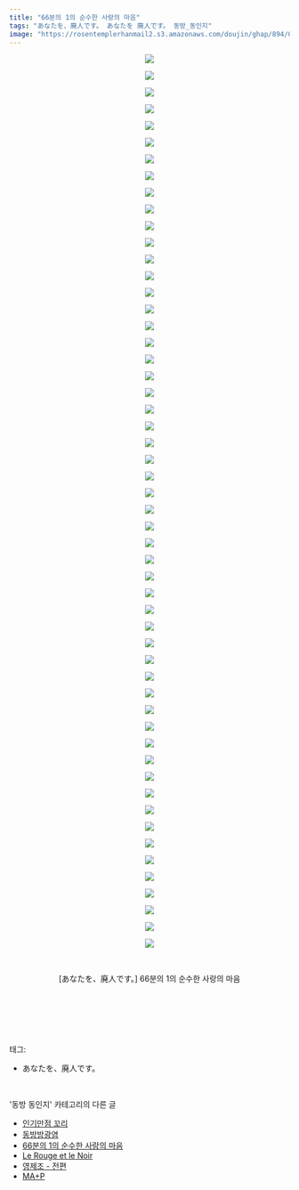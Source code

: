 ```yaml
---
title: "66분의 1의 순수한 사랑의 마음"
tags: "あなたを、廃人です。 あなたを 廃人です。 동방_동인지"
image: "https://rosentemplerhanmail2.s3.amazonaws.com/doujin/ghap/894/001.jpg"
---
```

<div class="article">
<p style="text-align: center; clear: none; float: none;"><img src="{{ site.imgserver12 }}/ghap/894/001.jpg"/></p>
<p style="text-align: center; clear: none; float: none;"><img src="{{ site.imgserver12 }}/ghap/894/002.jpg"/></p>
<p style="text-align: center; clear: none; float: none;"><img src="{{ site.imgserver12 }}/ghap/894/003.jpg"/></p>
<p style="text-align: center; clear: none; float: none;"><img src="{{ site.imgserver12 }}/ghap/894/004.jpg"/></p>
<p style="text-align: center; clear: none; float: none;"><img src="{{ site.imgserver12 }}/ghap/894/005.jpg"/></p>
<p style="text-align: center; clear: none; float: none;"><img src="{{ site.imgserver12 }}/ghap/894/006.jpg"/></p>
<p style="text-align: center; clear: none; float: none;"><img src="{{ site.imgserver12 }}/ghap/894/007.jpg"/></p>
<p style="text-align: center; clear: none; float: none;"><img src="{{ site.imgserver12 }}/ghap/894/008.jpg"/></p>
<p style="text-align: center; clear: none; float: none;"><img src="{{ site.imgserver12 }}/ghap/894/009.jpg"/></p>
<p style="text-align: center; clear: none; float: none;"><img src="{{ site.imgserver12 }}/ghap/894/010.jpg"/></p>
<p style="text-align: center; clear: none; float: none;"><img src="{{ site.imgserver12 }}/ghap/894/011.jpg"/></p>
<p style="text-align: center; clear: none; float: none;"><img src="{{ site.imgserver12 }}/ghap/894/012.jpg"/></p>
<p style="text-align: center; clear: none; float: none;"><img src="{{ site.imgserver12 }}/ghap/894/013.jpg"/></p>
<p style="text-align: center; clear: none; float: none;"><img src="{{ site.imgserver12 }}/ghap/894/014.jpg"/></p>
<p style="text-align: center; clear: none; float: none;"><img src="{{ site.imgserver12 }}/ghap/894/015.jpg"/></p>
<p style="text-align: center; clear: none; float: none;"><img src="{{ site.imgserver12 }}/ghap/894/016.jpg"/></p>
<p style="text-align: center; clear: none; float: none;"><img src="{{ site.imgserver12 }}/ghap/894/017.jpg"/></p>
<p style="text-align: center; clear: none; float: none;"><img src="{{ site.imgserver12 }}/ghap/894/018.jpg"/></p>
<p style="text-align: center; clear: none; float: none;"><img src="{{ site.imgserver12 }}/ghap/894/019.jpg"/></p>
<p style="text-align: center; clear: none; float: none;"><img src="{{ site.imgserver12 }}/ghap/894/020.jpg"/></p>
<p style="text-align: center; clear: none; float: none;"><img src="{{ site.imgserver12 }}/ghap/894/021.jpg"/></p>
<p style="text-align: center; clear: none; float: none;"><img src="{{ site.imgserver12 }}/ghap/894/022.jpg"/></p>
<p style="text-align: center; clear: none; float: none;"><img src="{{ site.imgserver12 }}/ghap/894/023.jpg"/></p>
<p style="text-align: center; clear: none; float: none;"><img src="{{ site.imgserver12 }}/ghap/894/024.jpg"/></p>
<p style="text-align: center; clear: none; float: none;"><img src="{{ site.imgserver12 }}/ghap/894/025.jpg"/></p>
<p style="text-align: center; clear: none; float: none;"><img src="{{ site.imgserver12 }}/ghap/894/026.jpg"/></p>
<p style="text-align: center; clear: none; float: none;"><img src="{{ site.imgserver12 }}/ghap/894/027.jpg"/></p>
<p style="text-align: center; clear: none; float: none;"><img src="{{ site.imgserver12 }}/ghap/894/028.jpg"/></p>
<p style="text-align: center; clear: none; float: none;"><img src="{{ site.imgserver12 }}/ghap/894/029.jpg"/></p>
<p style="text-align: center; clear: none; float: none;"><img src="{{ site.imgserver12 }}/ghap/894/030.jpg"/></p>
<p style="text-align: center; clear: none; float: none;"><img src="{{ site.imgserver12 }}/ghap/894/031.jpg"/></p>
<p style="text-align: center; clear: none; float: none;"><img src="{{ site.imgserver12 }}/ghap/894/032.jpg"/></p>
<p style="text-align: center; clear: none; float: none;"><img src="{{ site.imgserver12 }}/ghap/894/033.jpg"/></p>
<p style="text-align: center; clear: none; float: none;"><img src="{{ site.imgserver12 }}/ghap/894/034.jpg"/></p>
<p style="text-align: center; clear: none; float: none;"><img src="{{ site.imgserver12 }}/ghap/894/035.jpg"/></p>
<p style="text-align: center; clear: none; float: none;"><img src="{{ site.imgserver12 }}/ghap/894/036.jpg"/></p>
<p style="text-align: center; clear: none; float: none;"><img src="{{ site.imgserver12 }}/ghap/894/037.jpg"/></p>
<p style="text-align: center; clear: none; float: none;"><img src="{{ site.imgserver12 }}/ghap/894/038.jpg"/></p>
<p style="text-align: center; clear: none; float: none;"><img src="{{ site.imgserver12 }}/ghap/894/039.jpg"/></p>
<p style="text-align: center; clear: none; float: none;"><img src="{{ site.imgserver12 }}/ghap/894/040.jpg"/></p>
<p style="text-align: center; clear: none; float: none;"><img src="{{ site.imgserver12 }}/ghap/894/041.jpg"/></p>
<p style="text-align: center; clear: none; float: none;"><img src="{{ site.imgserver12 }}/ghap/894/042.jpg"/></p>
<p style="text-align: center; clear: none; float: none;"><img src="{{ site.imgserver12 }}/ghap/894/043.jpg"/></p>
<p style="text-align: center; clear: none; float: none;"><img src="{{ site.imgserver12 }}/ghap/894/044.jpg"/></p>
<p style="text-align: center; clear: none; float: none;"><img src="{{ site.imgserver12 }}/ghap/894/045.jpg"/></p>
<p style="text-align: center; clear: none; float: none;"><img src="{{ site.imgserver12 }}/ghap/894/046.jpg"/></p>
<p style="text-align: center; clear: none; float: none;"><img src="{{ site.imgserver12 }}/ghap/894/047.jpg"/></p>
<p style="text-align: center; clear: none; float: none;"><img src="{{ site.imgserver12 }}/ghap/894/048.jpg"/></p>
<p style="text-align: center; clear: none; float: none;"><img src="{{ site.imgserver12 }}/ghap/894/049.jpg"/></p>
<p style="text-align: center; clear: none; float: none;"><img src="{{ site.imgserver12 }}/ghap/894/050.jpg"/></p>
<p style="text-align: center; clear: none; float: none;"><img src="{{ site.imgserver12 }}/ghap/894/051.jpg"/></p>
<p style="text-align: center; clear: none; float: none;"><img src="{{ site.imgserver12 }}/ghap/894/052.jpg"/></p>
<p style="text-align: center; clear: none; float: none;"><img src="{{ site.imgserver12 }}/ghap/894/053.jpg"/></p>
<p style="text-align: center; clear: none; float: none;"><img src="{{ site.imgserver12 }}/ghap/894/054.jpg"/></p>
<p style="text-align: center; clear: none; float: none;"><br/></p>
<p style="text-align: center; clear: none; float: none;">[あなたを、廃人です。] 66분의 1의 순수한 사랑의 마음</p>
<p style="text-align: center; clear: none; float: none;"><br/></p>
<p><br/></p>
</div><br/>
<div class="tagTrail">
<p>태그: </p>
<ul>
<li>あなたを、廃人です。</li>
</ul>
</div><br/>
<div class="another">
<p>'동방 동인지' 카테고리의 다른 글</p>
<ul>
<li><a href="/ghap_896">인기만점 꼬리</a></li>
<li><a href="/ghap_895">동방방광염</a></li>
<li><a href="/ghap_894">66분의 1의 순수한 사랑의 마음</a></li>
<li><a href="/ghap_893">Le Rouge et le Noir</a></li>
<li><a href="/ghap_892">영제조 - 전편</a></li>
<li><a href="/ghap_891">MA+P</a></li>
</ul>
</div><br/>
<div class="cb_module cb_fluid">
<div class="cb_wrt cb_profile">
</div><!-- commentList close -->
</div><br/>
